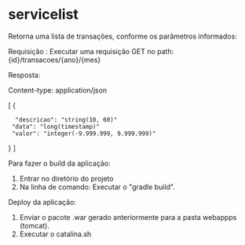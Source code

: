 # servicelist

Retorna uma lista de transações, conforme os parâmetros informados:

Requisição :
Executar uma requisição GET no path: {id}/transacoes/{ano}/{mes}
  
Resposta:
  
Content-type: application/json

[
  {
  
      "descricao": "string(10, 60)"
     "data": "long(timestamp)"
     "valor": "integer(-9.999.999, 9.999.999)"
     
  }
]

  Para fazer o build da aplicação:
  
  1) Entrar no diretório do projeto
  2) Na linha de comando: Executar o "gradle build".
  
  Deploy da aplicação:
  1) Enviar o pacote .war gerado anteriormente para a pasta webappps (tomcat).
  2) Executar o catalina.sh
